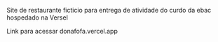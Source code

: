 Site de restaurante ficticio para entrega de atividade do curdo da ebac hospedado na Versel 



Link para acessar 
donafofa.vercel.app

